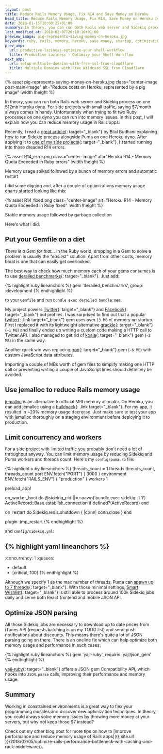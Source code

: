 ```yaml
---
layout: post
title: Reduce Rails Memory Usage, Fix R14 and Save Money on Heroku
head_title: Reduce Rails Memory Usage, Fix R14, Save Money on Heroku [4 Tips]
date: 2018-01-15T10:00:25+01:00
summary: In theory, you can run both Rails web server and Sidekiq process on one 512mb Heroku dyno. For side projects with small traffic, saving $7/month always comes in handy. Unfortunately when trying to fit two Ruby processes on one dyno you can run into memory issues. In this post, I will explain how you can limit memory usage in Rails apps.
last_modified_at: 2018-02-07T20:10:10+01:00
preview_image: pig-represents-saving-money-on-heroku.jpg
keywords: ruby, rails, memory, heroku, save money, startup, optimization, full stack, r14 error
prev_amp:
  url: productive-laziness-optimize-your-shell-workflow
  title: Productive Laziness - Optimize your Shell Workflow
next_amp:
  url: setup-multiple-domains-with-free-ssl-from-cloudflare
  title: Multiple Domains with Free Wildcard SSL from Cloudflare
---
```


{% asset pig-represents-saving-money-on-heroku.jpg class="center-image post-main-image" alt="Reduce costs on Heroku, represented by a pig image" !width !height %}

In theory, you can run both Rails web server and Sidekiq process on one 512mb Heroku dyno. For side projects with small traffic, saving $7/month always comes in handy. Unfortunately when trying to fit two Ruby processes on one dyno you can run into memory issues. In this post, I will explain how you can reduce memory usage in Rails apps.

Recently, I read a [great article](https://bilalbudhani.com/running-sidekiq-on-heroku-free-dyno/){: target="_blank"} by Bilal Budhani explaining how to run Sidekiq process alongside Puma on one Heroku dyno. After applying it to [one of my side projects](https://wishlist.apki.io){: target="_blank"}, I started running into those dreaded R14 errors.

{% asset R14_error.png class="center-image" alt="Heroku R14 - Memory Quota Exceeded in Ruby errors" !width !height %}

<span class='annotation'>Memory usage spiked followed by a bunch of memory errors and automatic restart</span>

I did some digging and, after a couple of optimizations memory usage charts started looking like this:

{% asset R14_fixed.png class="center-image" alt="Heroku R14 - Memory Quota Exceeded in Ruby fixed" !width !height %}

<span class='annotation'>Stable memory usage followed by garbage collection</span>

Here's what I did:

## Put your Gemfile on a diet

_There is a Gem for that..._ In the Ruby world, dropping in a Gem to solve a problem is usually the _"easiest"_ solution. Apart from other costs, memory bloat is one that can easily get overlooked.

The best way to check how much memory each of your gems consumes is to use [derailed benchmarks](https://github.com/schneems/derailed_benchmarks){: target="_blank"}. Just add:


{% highlight ruby lineanchors %}
gem 'derailed_benchmarks', group: :development
{% endhighlight %}

to your `Gemfile` and run `bundle exec derailed bundle:mem`.

My project powers [Twitter](https://twitter.com/apps_wishlist){: target="_blank"} and [Facebook](https://www.facebook.com/SmartWishlistiOS/){: target="_blank"} bot profiles. I was surprised to find out that a popular [twitter](https://github.com/sferik/twitter){: .link target="_blank"} gem uses over `13 MB` of memory on startup. First I replaced it with its lightweight alternative [grackle](https://github.com/hayesdavis/grackle){: target="_blank"} (`~1 MB`) and finally ended up writing a custom code making a HTTP call to Twitter API. I also managed to get rid of [koala](https://github.com/arsduo/koala){: target="_blank"} gem (`~2 MB`) in the same way.

Another quick win was replacing [gon](https://github.com/gazay/gon){: target="_blank"} gem (`~6 MB`) with custom JavaScript data attributes.

Importing a couple of MBs worth of gem files to simplify making one HTTP call or preventing writing a couple of JavaScript lines should definitely be avoided.

## Use jemalloc to reduce Rails memory usage

[jemalloc](http://jemalloc.net/) is an alternative to official MRI memory allocator. On Heroku, you can add jemalloc using a [buildpack](https://github.com/gaffneyc/heroku-buildpack-jemalloc){: .link target="_blank"}. For my app, it resulted in ~20% memory usage decrease. Just make sure to test your app with jemalloc thoroughly on a staging environment before deploying it to production.

## Limit concurrency and workers

For a side project with limited traffic you probably don't need a lot of throughput anyway. You can limit memory usage by reducing Sidekiq and Puma workers and threads count. Here's my `config/puma.rb` file:

{% highlight ruby lineanchors %}
threads_count = 1
threads threads_count, threads_count
port        ENV.fetch("PORT") { 3000 }
environment ENV.fetch("RAILS_ENV") { "production" }
workers 1

preload_app!

on_worker_boot do
  @sidekiq_pid ||= spawn('bundle exec sidekiq -t 1')
  ActiveRecord::Base.establish_connection if defined?(ActiveRecord)
end

on_restart do
  Sidekiq.redis.shutdown { |conn| conn.close }
end

plugin :tmp_restart
{% endhighlight %}

and `config/sidekiq.yml`:

{% highlight yaml lineanchors %}
---
:concurrency: 1
:queues:
  - default
  - [critical, 100]
{% endhighlight %}

Although we specify 1 as the max number of threads, Puma can [spawn up to 7 threads](https://github.com/puma/puma#thread-pool){: target="_blank"}. With those minimal settings, [Smart Wishlist](http://wishlist.apki.io/){: target="_blank"} is still able to process around 100k Sidekiq jobs daily and serve both React frontend and mobile JSON API.

## Optimize JSON parsing

All those Sidekiq jobs are necessary to download up to date prices from iTunes API (requests batching is on my TODO list) and send push notifications about discounts. This means there's quite a lot of JSON parsing going on there. There is an oneline fix which can help optimize both memory usage and performance in such cases:

{% highlight ruby lineanchors %}
gem 'yajl-ruby', require: 'yajl/json_gem'
{% endhighlight %}

[yaji-ruby](https://github.com/brianmario/yajl-ruby){: target="_blank"} offers a JSON gem Compatibility API, which hooks into `JSON.parse` calls, improving their performance and memory usage.

## Summary

Working in constrained environments is a great way to flex your programming muscles and discover new optimization techniques. In theory, you could always solve memory issues by throwing more money at your servers, but why not keep those $7 instead?

Check out my other blog post for more tips on how to [improve performance and reduce memory usage of Rails apps]({{ site.url }}/2018/02/05/optimize-rails-performance-bottleneck-with-caching-and-rack-middleware/).

